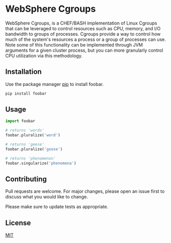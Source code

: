 # WebSphere Cgroups

WebSphere Cgroups, is a CHEF/BASH implementation of Linux Cgroups that can be leveraged to control resources such as CPU, memory, and I/O bandwidth to groups of processes. Cgroups provide a way to control how much of the system's resources a process or a group of processes can use. Note some of this functionality can be implemented through JVM arguments for a given cluster process, but you can more granularly control CPU utilization via this methodology. 

## Installation

Use the package manager [pip](https://pip.pypa.io/en/stable/) to install foobar.

```bash
pip install foobar
```

## Usage

```python
import foobar

# returns 'words'
foobar.pluralize('word')

# returns 'geese'
foobar.pluralize('goose')

# returns 'phenomenon'
foobar.singularize('phenomena')
```

## Contributing

Pull requests are welcome. For major changes, please open an issue first
to discuss what you would like to change.

Please make sure to update tests as appropriate.

## License

[MIT](https://choosealicense.com/licenses/mit/)
